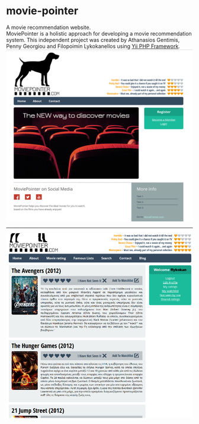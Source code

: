 # movie-pointer
A movie recommendation website.  
MoviePointer is a holistic approach for developing a movie recommendation system. This independent project was created by Athanasios Gentimis, Penny Georgiou and Filopoimin Lykokanellos using [Yii PHP Framework](http://www.yiiframework.com/).  
![alt Screenshot 1](https://github.com/flykokan/movie-pointer/blob/master/images/moviep1.png)
___________________________________________________________________________________________________________________________
![alt Screenshot 2](https://github.com/flykokan/movie-pointer/blob/master/images/moviep2.png)

